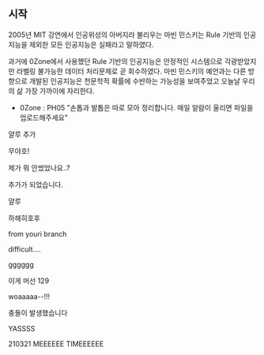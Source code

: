 ## 시작
2005년 MIT 강연에서 인공위성의 아버지라 불리우는 마빈 민스키는 Rule 기반의 인공지능을 제외한 모든 인공지능은 실패라고 말하였다.

과거에 0Zone에서 사용했던 Rule 기반의 인공지능은 안정적인 시스템으로 각광받았지만 라벨링 불가능한 데이터 처리문제로 곧 회수하였다.
마빈 민스키의 예언과는 다른 방향으로 개발된 인공지능은 천문학적 확률에 수반하는 가능성을 보여주었고 오늘날 우리의 삶 가장 가까이에 자리한다.

- 0Zone : PH05
"손톱과 발톱은 따로 모아 정리합니다. 매일 알람이 울리면 파일을 업로드해주세요"
 
 얄루 추가

무야호!

제가 뭐 안썼었나요..? 

추가가 되었습니다.

얄루 

하헤히호후 

from youri branch 

difficult....

gggggg


이게 머선 129 

woaaaaa--!!!

충돌이 발생했습니다

YASSSS


210321 MEEEEEE TIMEEEEEE
